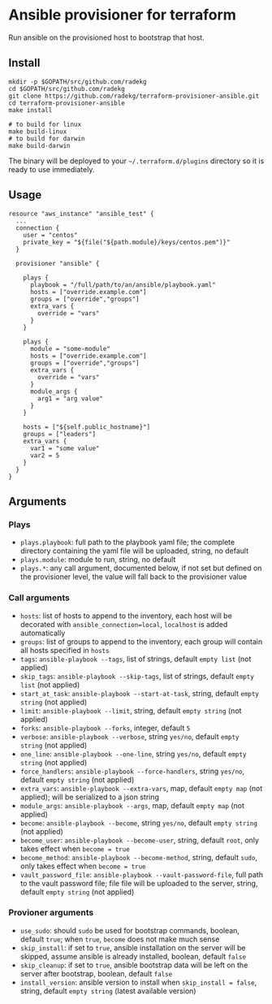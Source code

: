 # Ansible provisioner for terraform

Run ansible on the provisioned host to bootstrap that host.

## Install

    mkdir -p $GOPATH/src/github.com/radekg
    cd $GOPATH/src/github.com/radekg
    git clone https://github.com/radekg/terraform-provisioner-ansible.git
    cd terraform-provisioner-ansible
    make install

    # to build for linux
    make build-linux
    # to build for darwin
    make build-darwin

The binary will be deployed to your `~/.terraform.d/plugins` directory so it is ready to use immediately.

## Usage

    resource "aws_instance" "ansible_test" {
      ...
      connection {
        user = "centos"
        private_key = "${file("${path.module}/keys/centos.pem")}"
      }

      provisioner "ansible" {
        
        plays {
          playbook = "/full/path/to/an/ansible/playbook.yaml"
          hosts = ["override.example.com"]
          groups = ["override","groups"]
          extra_vars {
            override = "vars"
          }
        }
        
        plays {
          module = "some-module"
          hosts = ["override.example.com"]
          groups = ["override","groups"]
          extra_vars {
            override = "vars"
          }
          module_args {
            arg1 = "arg value"
          }
        }

        hosts = ["${self.public_hostname}"]
        groups = ["leaders"]
        extra_vars {
          var1 = "some value"
          var2 = 5
        }
      }
    }

## Arguments

### Plays

- `plays.playbook`: full path to the playbook yaml file; the complete directory containing the yaml file will be uploaded, string, no default
- `plays.module`: module to run, string, no default
- `plays.*`: any call argument, documented below, if not set but defined on the provisioner level, the value will fall back to the provisioner value

### Call arguments

- `hosts`: list of hosts to append to the inventory, each host will be decorated with `ansible_connection=local`, `localhost` is added automatically
- `groups`: list of groups to append to the inventory, each group will contain all hosts specified in `hosts`
- `tags`: `ansible-playbook --tags`, list of strings, default `empty list` (not applied)
- `skip_tags`: `ansible-playbook --skip-tags`, list of strings, default `empty list` (not applied)
- `start_at_task`: `ansible-playbook --start-at-task`, string, default `empty string` (not applied)
- `limit`: `ansible-playbook --limit`, string, default `empty string` (not applied)
- `forks`: `ansible-playbook --forks`, integer, default `5`
- `verbose`: `ansible-playbook --verbose`, string `yes/no`, default `empty string` (not applied)
- `one_line`: `ansible-playbook --one-line`, string `yes/no`, default `empty string` (not applied)
- `force_handlers`: `ansible-playbook --force-handlers`, string `yes/no`, default `empty string` (not applied)
- `extra_vars`: `ansible-playbook --extra-vars`, map, default `empty map` (not applied); will be serialized to a json string
- `module_args`: `ansible-playbook --args`, map, default `empty map` (not applied)
- `become`: `ansible-playbook --become`, string `yes/no`, default `empty string` (not applied)
- `become_user`: `ansible-playbook --become-user`, string, default `root`, only takes effect when `become = true`
- `become_method`: `ansible-playbook --become-method`, string, default `sudo`, only takes effect when `become = true`
- `vault_password_file`: `ansible-playbook --vault-password-file`, full path to the vault password file; file file will be uploaded to the server, string, default `empty string` (not applied)

### Provioner arguments

- `use_sudo`: should `sudo` be used for bootstrap commands, boolean, default `true`; when `true`, `become` does not make much sense
- `skip_install`: if set to `true`, ansible installation on the server will be skipped, assume ansible is already installed, boolean, default `false`
- `skip_cleanup`: if set to `true`, ansible bootstrap data will be left on the server after bootstrap, boolean, default `false`
- `install_version`: ansible version to install when `skip_install = false`, string, default `empty string` (latest available version)
